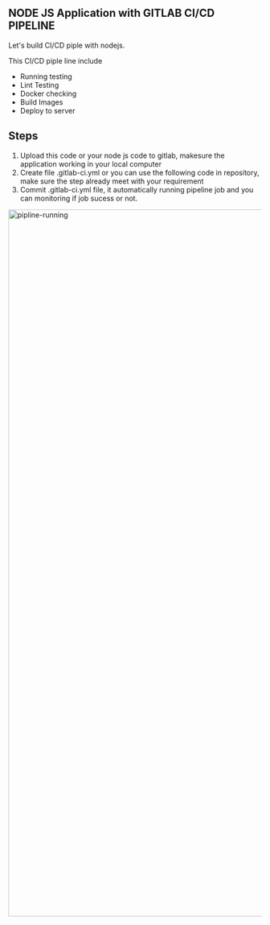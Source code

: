 ## NODE JS Application with GITLAB CI/CD PIPELINE
Let's build CI/CD piple with nodejs.

This CI/CD piple line include
- Running testing
- Lint Testing
- Docker checking 
- Build Images
- Deploy to server


## Steps

1. Upload this code or your node js code to gitlab, makesure the application working in your local computer
2. Create file .gitlab-ci.yml or you can use the following code in repository, make sure the step already meet with your requirement
3. Commit .gitlab-ci.yml file, it automatically running pipeline job and you can monitoring if job sucess or not.

<img width="1405" alt="pipline-running" src="https://github.com/user-attachments/assets/329df666-f878-4aad-9430-9e3dcbde067b">
